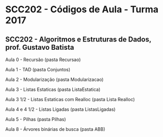 # SCC202 - Códigos de Aula - Turma 2017

## SCC202 - Algoritmos e Estruturas de Dados, prof. Gustavo Batista

Aula 0 - Recursão (pasta Recursao)

Aula 1 - TAD (pasta Conjuntos)

Aula 2 - Modularização (pasta Modularizacao)

Aula 3 - Listas Estaticas (pasta ListaEstatica)

Aula 3 1/2 - Listas Estaticas com Realloc (pasta Lista Realloc)

Aula 4 e 4 1/2 - Listas Ligadas (pasta ListasLigadas)

Aula 5 - Pilhas (pasta Pilhas)

Aula 8 - Árvores binárias de busca (pasta ABB)
